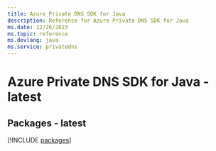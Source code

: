 ```yaml
---
title: Azure Private DNS SDK for Java
description: Reference for Azure Private DNS SDK for Java
ms.date: 12/26/2023
ms.topic: reference
ms.devlang: java
ms.service: privatedns
---
```

# Azure Private DNS SDK for Java - latest
## Packages - latest
[!INCLUDE [packages](private-dns-index.md)]